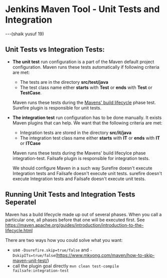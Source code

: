 # Jenkins Maven Tool - Unit Tests and Integration
---(shaik yusuf 19)
## Unit Tests vs Integration Tests:
- **The unit test** run configuration is a part of the Maven default project configuration. Maven runs these tests automatically if following criteria are met:
  - The tests are in the directory **src/test/java** 
  - The test class name either **starts** with **Test** or **ends** with **Test** or **TestCase**.

  Maven runs these tests during the [Mavens' build lifecycle](https://maven.apache.org/guides/introduction/introduction-to-the-lifecycle.html) phase test. Surefire plugin is responsible for unit tests.

- **The integration test** run configuration has to be done manually. It exists Maven plugins that can help. We want that the following criteria are met:

   - Integration tests are stored in the directory **src/it/java** 
   - The integration test class name either **starts** with **IT** or **ends** with **IT** or **ITCase**
  
   Maven runs these tests during the Mavens' build lifecylce phase integration-test. Failsafe plugin is responsible for integration tests.

   We should configure Maven in a such way Surefire doesn't execute Integration tests and Failsafe doesn't execute unit tests. surefire doesn't execute Integration tests and Failsafe doesn't execute unit tests.

## Running Unit Tests and Integration Tests Seperatel 

Maven has a build lifecycle made up out of several phases. When you call a particular one, all phases before that one will be executed first. See https://maven.apache.org/guides/introduction/introduction-to-the-lifecycle.html

There are two ways how you could solve what you want:

- use `-Dsurefire.skip=true/false` and `-DskipITs=true/false`(https://www.mkyong.com/maven/how-to-skip-maven-unit-test/)
- call the plugin goal directly `mvn clean test-compile failsafe:integration-test`
